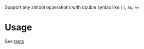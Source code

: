 Support any simbol opperations with double syntax like `||`, `&&`, `==`

# Usage

See [tests](/parser_test.go)
